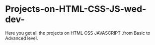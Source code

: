 # Projects-on-HTML-CSS-JS-wed-dev-
Here you get all the projects on HTML CSS JAVASCRIPT .from Basic to Advanced level.
